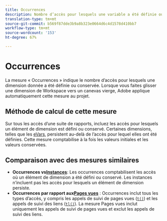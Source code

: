 ```yaml
---
title: Occurrences
description: Nombre d’accès pour lesquels une variable a été définie ou conservée.
translation-type: tm+mt
source-git-commit: b569f87dde3b9a8b323e0664d6c4d1578d410bb7
workflow-type: tm+mt
source-wordcount: '153'
ht-degree: 67%

---
```



# Occurrences

La mesure « Occurrences » indique le nombre d’accès pour lesquels une dimension donnée a été définie ou conservée. Lorsque vous faites glisser une dimension de Workspace vers un canevas vierge, Adobe applique automatiquement cette mesure au projet.

## Méthode de calcul de cette mesure

Sur tous les accès d’une suite de rapports, incluez les accès pour lesquels un élément de dimension est défini ou conservé. Certaines dimensions, telles que les [eVars](../dimensions/evar.md), persistent au-delà de l’accès pour lequel elles ont été définies. Cette mesure comptabilise à la fois les valeurs initiales et les valeurs conservées.

## Comparaison avec des mesures similaires

* **Occurrences vs[Instances](instances.md)**: Les occurrences comptabilisent les accès où un élément de dimension a été défini ou conservé. Les instances n’incluent pas les accès pour lesquels un élément de dimension persiste.
* **Occurrences par rapport aux[Pages vues](page-views.md)** : Occurrences inclut tous les types d’accès, y compris les appels de suivi de pages vues ([`t()`](/help/implement/vars/functions/t-method.md)) et les appels de suivi des liens ([`tl()`](/help/implement/vars/functions/tl-method.md)). La mesure Pages vues inclut uniquement les appels de suivi de pages vues et exclut les appels de suivi des liens.
